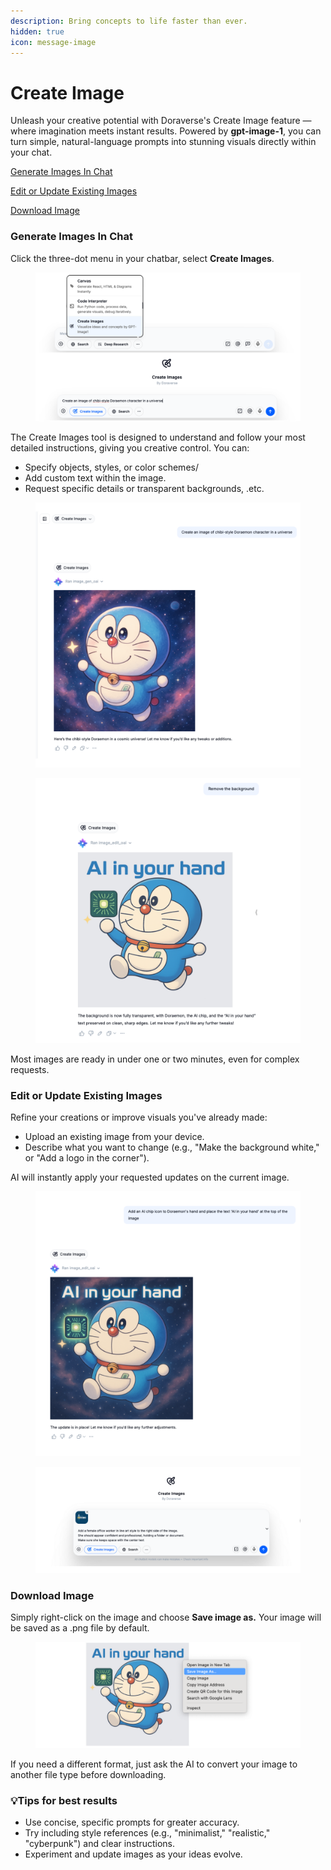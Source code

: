 ```yaml
---
description: Bring concepts to life faster than ever.
hidden: true
icon: message-image
---
```


# Create Image

Unleash your creative potential with Doraverse's Create Image feature — where imagination meets instant results. Powered by **gpt-image-1**, you can turn simple, natural-language prompts into stunning visuals directly within your chat.&#x20;

[Generate Images In Chat](create-image.md#generate-images-in-chat)

[Edit or Update Existing Images](create-image.md#edit-or-update-existing-images)

[Download Image](create-image.md#download-image)

### Generate Images In Chat

Click the three-dot menu in your chatbar, select **Create Images**.

<figure><img src="../.gitbook/assets/Create Image_1 (1).png" alt=""><figcaption></figcaption></figure>

The Create Images tool is designed to understand and follow your most detailed instructions, giving you creative control. You can:

* Specify objects, styles, or color schemes/
* Add custom text within the image.
* Request specific details or transparent backgrounds, .etc.

<figure><img src="../.gitbook/assets/Create Image 4.png" alt=""><figcaption></figcaption></figure>

<figure><img src="../.gitbook/assets/Create Image_3.png" alt=""><figcaption></figcaption></figure>

Most images are ready in under one or two minutes, even for complex requests.

### Edit or Update Existing Images

Refine your creations or improve visuals you've already made:

* Upload an existing image from your device.
* Describe what you want to change (e.g., "Make the background white," or "Add a logo in the corner").

AI will instantly apply your requested updates on the current image.

<figure><img src="../.gitbook/assets/Create Image_2.png" alt=""><figcaption></figcaption></figure>

<figure><img src="../.gitbook/assets/Create Image 6.png" alt=""><figcaption></figcaption></figure>

### Download Image

Simply right-click on the image and choose **Save image as.** Your image will be saved as a .png file by default.

<figure><img src="../.gitbook/assets/Create Image 5 (2).png" alt=""><figcaption></figcaption></figure>

If you need a different format, just ask the AI to convert your image to another file type before downloading.

### 💡Tips for best results

* Use concise, specific prompts for greater accuracy.
* Try including style references (e.g., "minimalist," "realistic," "cyberpunk") and clear instructions.
* Experiment and update images as your ideas evolve.
